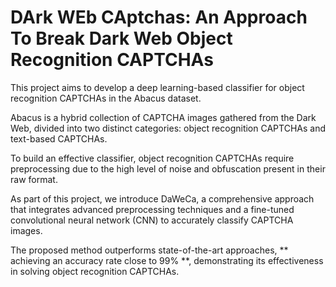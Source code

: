 # DArk WEb CAptchas: An Approach To Break Dark Web Object Recognition CAPTCHAs

This project aims to develop a deep learning-based classifier for object recognition CAPTCHAs in the Abacus dataset.

Abacus is a hybrid collection of CAPTCHA images gathered from the Dark Web, divided into two distinct categories: object recognition CAPTCHAs and text-based CAPTCHAs.

To build an effective classifier, object recognition CAPTCHAs require preprocessing due to the high level of noise and obfuscation present in their raw format.

As part of this project, we introduce DaWeCa, a comprehensive approach that integrates advanced preprocessing techniques and a fine-tuned convolutional neural network (CNN) to accurately classify CAPTCHA images.

The proposed method outperforms state-of-the-art approaches, ** achieving an accuracy rate close to 99% **, demonstrating its effectiveness in solving object recognition CAPTCHAs.


